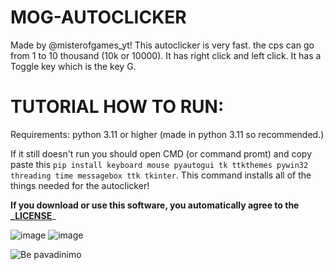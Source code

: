# MOG-AUTOCLICKER

Made by @misterofgames_yt! This autoclicker is very fast. the cps can go from 1 to 10 thousand (10k or 10000). It has right click and left click. It has a Toggle key which is the key G. 

# TUTORIAL HOW TO RUN:
Requirements: python 3.11 or higher (made in python 3.11 so recommended.)

If it still doesn't run you should open CMD (or command promt) and copy paste this ```pip install keyboard mouse pyautogui tk ttkthemes pywin32 threading time messagebox ttk tkinter```.
This command installs all of the things needed for the autoclicker!

**If you download or use this software, you automatically agree to the _[LICENSE](https://github.com/MOG-Developing/MOG-AUTOCLICKER/blob/main/LICENSE)**_


![image](https://github.com/user-attachments/assets/d6ebe9e8-3fc2-442e-8e03-0e2e653762d7)  ![image](https://github.com/user-attachments/assets/c5690334-f6a4-4349-8e6a-29b452b0787a)

![Be pavadinimo](https://github.com/user-attachments/assets/fba2ea83-6756-443d-b9e9-7fe281f90f2c)
